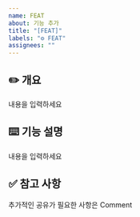 ```yaml
---
name: FEAT
about: 기능 추가
title: "[FEAT]"
labels: "⚙ FEAT"
assignees: ""
---
```


## ✏️ 개요

내용을 입력하세요

## ⌨️ 기능 설명

내용을 입력하세요

## ✅ 참고 사항

추가적인 공유가 필요한 사항은 Comment
